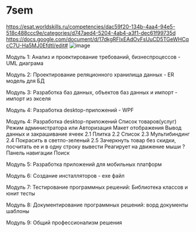 # 7sem
https://esat.worldskills.ru/competencies/dac59f20-134b-4aa4-94e5-518c488ccc9e/categories/d747aed4-5204-4ab4-a3f1-dec61f99735d
https://docs.google.com/document/d/17dkgRFIxEAdOvFsUuCD5TGeWHCqcC7U-Ha5MJ0EfdtI/edit#
![image](https://user-images.githubusercontent.com/90608445/188390928-cfeca232-a44a-4211-843c-e830f8a727e5.png)

Модуль 1: Анализ и
проектирование
требований, бизнеспроцессов - UML диаграма

Модуль 2: Проектирование
реляционного хранилища
данных - ER модель для БД

Модуль 3: Разработка баз
данных, объектов баз
данных и импорт - импорт из экселя 

Модуль 4: Разработка
desktop-приложений - WPF

Модуль 4: Разработка desktop-приложений
Список товаров(услуг)
Режим администратора или Авторизация
Макет отображения Вывод данных и закрашивание ячеек
2.1 Плитка
2.2 Список
2.3 Мультибиндинг
2.4 Покрасить в светло-зеленый
2.5 Зачеркнуть товар без скидки, посчитать ее и в одну строку вывести
Реагирует на движение мыши ?
Панель навигации
Поиск


Модуль 5: Разработка
приложений для
мобильных платформ 

Модуль 6: Создание
инсталляторов - exe файл

Модуль 7: Тестирование
программных решений: Библиотека классов и юнит тесты

Модуль 8:
Документирование
программных решений: ворд документы шаблоны 

Модуль 9: Общий
профессионализм решения

